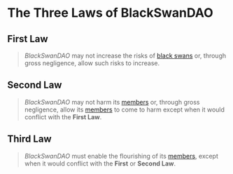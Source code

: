 # The Three Laws of BlackSwanDAO

## **First Law**
> *BlackSwanDAO* may not increase the risks of [black swans](../memes/black-swans.md) or, through gross negligence, allow such risks to increase.

## **Second Law**
> *BlackSwanDAO* may not harm its [members](../notes/membership.md) or, through gross negligence, allow its [members](../notes/membership.md) to come to harm except when it would conflict with the **First Law**.

## **Third Law**
> *BlackSwanDAO* must enable the flourishing of its [members](../notes/membership.md), except when it would conflict with the **First** or **Second Law**.
